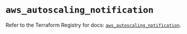 # `aws_autoscaling_notification`

Refer to the Terraform Registry for docs: [`aws_autoscaling_notification`](https://registry.terraform.io/providers/hashicorp/aws/5.71.0/docs/resources/autoscaling_notification).
